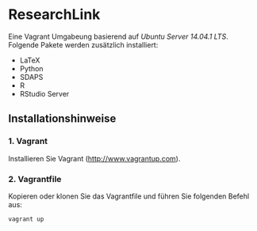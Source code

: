 # ResearchLink
Eine Vagrant Umgabeung basierend auf *Ubuntu Server 14.04.1 LTS*. Folgende Pakete werden zusätzlich installiert:

- LaTeX
- Python
- SDAPS
- R
- RStudio Server

## Installationshinweise

### 1. Vagrant

Installieren Sie Vagrant (http://www.vagrantup.com).

### 2. Vagrantfile

Kopieren oder klonen Sie das Vagrantfile und führen Sie folgenden Befehl aus:

    vagrant up
